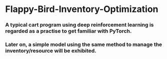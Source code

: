# Flappy-Bird-Inventory-Optimization
### A typical cart program using deep reinforcement learning is regarded as a practise to get familiar with PyTorch.
### Later on, a simple model using the same method to manage the inventory/resource will be exhibited. 

